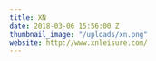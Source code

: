 ```yaml
---
title: XN
date: 2018-03-06 15:56:00 Z
thumbnail_image: "/uploads/xn.png"
website: http://www.xnleisure.com/
---
```



